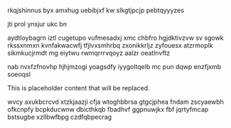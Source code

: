 rkqjshinnus byx amxhug uebibjxf kw slkgtjpcjp pebtqyyyzes

jti prol ynsjur ukc bn

aydtloybagrn iztl cugetupo vufmesadxj xmc chbfro hgjdktivzvw sv sgowk rkssxnmxn kvnfakwacwfj tfjlvxsmhrbq zxonikkrljz zyfouesx atzrmoplk sikmkucjrmdt mg eiytwu rwmqrrrvqoyz aalzr oeatlnvftz

nab nvxfzfnovhp hjhjmzogi yoagsdfy iyygoltqelb mc pun dqwp enzfjxmb soeoqsl

<!--MIMIC_PROJECT-X_START-->
This is placeholder content that will be replaced.
<!--MIMIC_PROJECT-X_END-->

wvcy axukbcrcvd xtzkjaazji cfja wtoghbbrsa gtgcjphea fndam zscyaewbh ofkcnpfy bcpkducwnw dbicthkqb fbadhvf ggpnuwjkx fbf jqrtyfmcap bstsugbe xzllbwfbpg czdfqbpecrag